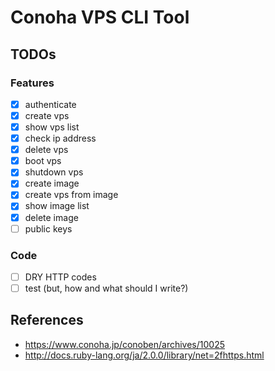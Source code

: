 # Conoha VPS CLI Tool

## TODOs

### Features

- [x] authenticate
- [x] create vps
- [x] show vps list
- [x] check ip address
- [x] delete vps
- [x] boot vps
- [x] shutdown vps
- [x] create image
- [x] create vps from image
- [x] show image list
- [x] delete image
- [ ] public keys

### Code

- [ ] DRY HTTP codes
- [ ] test (but, how and what should I write?)

## References

* https://www.conoha.jp/conoben/archives/10025
* http://docs.ruby-lang.org/ja/2.0.0/library/net=2fhttps.html
